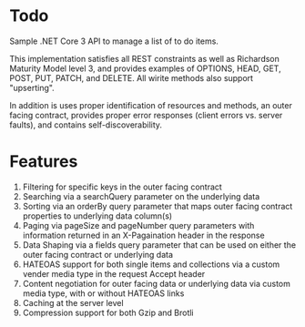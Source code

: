# Todo
Sample .NET Core 3 API to manage a list of to do items.

This implementation satisfies all REST constraints as well as Richardson Maturity Model level 3, and provides examples of OPTIONS, HEAD, GET, POST, PUT, PATCH, and DELETE. All wirite methods also support "upserting".

In addition is uses proper identification of resources and methods, an outer facing contract, provides proper error responses (client errors vs. server faults), and contains self-discoverability.

# Features
1. Filtering for specific keys in the outer facing contract
2. Searching via a searchQuery parameter on the underlying data
3. Sorting via an orderBy query parameter that maps outer facing contract properties to underlying data column(s)
4. Paging via pageSize and pageNumber query parameters with information returned in an X-Pagaination header in the response
5. Data Shaping via a fields query parameter that can be used on either the outer facing contract or underlying data
6. HATEOAS support for both single items and collections via a custom vender media type in the request Accept header
7. Content negotiation for outer facing data or underlying data via custom media type, with or without HATEOAS links
8. Caching at the server level
9. Compression support for both Gzip and Brotli
